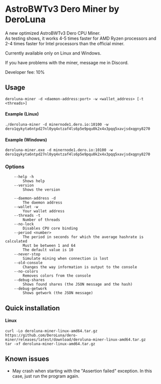 # AstroBWTv3 Dero Miner by DeroLuna

A new optimized AstroBWTv3 Dero CPU Miner.\
As testing shows, it works 4-5 times faster for AMD Ryzen processors and 2-4 times faster for Intel processors than the official miner.

Сurrently available only on Linux and Windows.

If you have problems with the miner, message me in Discord.

Developer fee: 10%

## Usage ##

```
deroluna-miner -d <daemon-address:port> -w <wallet_address> [-t <threads>]
```

#### Example (Linux)
```
./deroluna-miner -d minernode1.dero.io:10100 -w dero1qykyta6ntpd27nl0yq4xtzaf4ls6p5e9pqu0k2x4x3pqq5xavjsdxqgny8270
```
#### Example (Windows)
```
deroluna-miner.exe -d minernode1.dero.io:10100 -w dero1qykyta6ntpd27nl0yq4xtzaf4ls6p5e9pqu0k2x4x3pqq5xavjsdxqgny8270
```

### Options ###
```
    --help -h
        Shows help
    --version
        Shows the version

    --daemon-address -d
        The daemon address
    --wallet -w
        Your wallet address
    --threads -t
        Number of threads
    --no-lock
        Disables CPU core binding
    --period <number>
        The period in seconds for which the average hashrate is calculated
        Must be between 1 and 64
        The default value is 10
    --never-stop
        Simulate mining when connection is lost
    --old-console
        Changes the way information is output to the console
    --no-colors
        Removes colors from the console
    --debug-shares
        Shows found shares (the JSON message and the hash)
    --debug-getwork
        Shows getwork (the JSON message)
```

## Quick installation ##
#### Linux ####
```
curl -Lo deroluna-miner-linux-amd64.tar.gz https://github.com/DeroLuna/dero-miner/releases/latest/download/deroluna-miner-linux-amd64.tar.gz
tar -xf deroluna-miner-linux-amd64.tar.gz
```

## Known issues
* May crash when starting with the "Assertion failed" exception. In this case, just run the program again.
